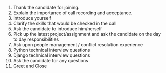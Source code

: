 1. Thank the candidate for joining.
2. Explain the importance of call recording and acceptance.
3. Introduce yourself
4. Clarify the skills that would be checked in the call
5. Ask the candidate to introduce him/herself
6. Pick up the latest project/assignment and ask the candidate on the day to day responsibilities
7. Ask upon people management / conflict resolution experience
8. Python technical interview questions
9. Django technical interview questions
10. Ask the candidate for any questions
11. Greet and Close
